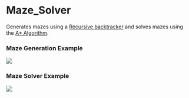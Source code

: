 # Maze_Solver

Generates mazes using a [Recursive backtracker](https://en.wikipedia.org/wiki/Maze_generation_algorithm)
and solves mazes using the [A* Algorithm](https://en.wikipedia.org/wiki/A*_search_algorithm).

### Maze Generation Example
![](https://i.imgur.com/EOjtQLU.gif)

### Maze Solver Example
![](https://i.imgur.com/PFmYf6s.gif)
